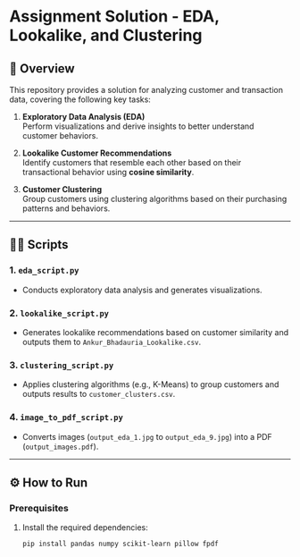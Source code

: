 # Assignment Solution - EDA, Lookalike, and Clustering

## 📝 Overview

This repository provides a solution for analyzing customer and transaction data, covering the following key tasks:

1. **Exploratory Data Analysis (EDA)**  
   Perform visualizations and derive insights to better understand customer behaviors.
   
2. **Lookalike Customer Recommendations**  
   Identify customers that resemble each other based on their transactional behavior using **cosine similarity**.

3. **Customer Clustering**  
   Group customers using clustering algorithms based on their purchasing patterns and behaviors.

---

## 🧑‍💻 Scripts

### 1. **`eda_script.py`**  
   - Conducts exploratory data analysis and generates visualizations.

### 2. **`lookalike_script.py`**  
   - Generates lookalike recommendations based on customer similarity and outputs them to `Ankur_Bhadauria_Lookalike.csv`.

### 3. **`clustering_script.py`**  
   - Applies clustering algorithms (e.g., K-Means) to group customers and outputs results to `customer_clusters.csv`.

### 4. **`image_to_pdf_script.py`**  
   - Converts images (`output_eda_1.jpg` to `output_eda_9.jpg`) into a PDF (`output_images.pdf`).

---

## ⚙️ How to Run

### Prerequisites

1. Install the required dependencies:

   ```bash
   pip install pandas numpy scikit-learn pillow fpdf
